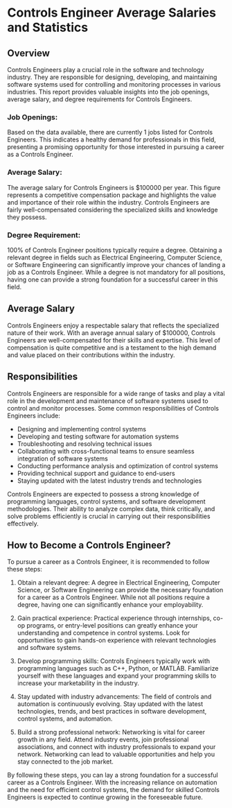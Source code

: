 # Controls Engineer Average Salaries and Statistics

## Overview
Controls Engineers play a crucial role in the software and technology industry. They are responsible for designing, developing, and maintaining software systems used for controlling and monitoring processes in various industries. This report provides valuable insights into the job openings, average salary, and degree requirements for Controls Engineers.

### Job Openings:
Based on the data available, there are currently 1 jobs listed for Controls Engineers. This indicates a healthy demand for professionals in this field, presenting a promising opportunity for those interested in pursuing a career as a Controls Engineer.

### Average Salary:
The average salary for Controls Engineers is $100000 per year. This figure represents a competitive compensation package and highlights the value and importance of their role within the industry. Controls Engineers are fairly well-compensated considering the specialized skills and knowledge they possess.

### Degree Requirement:
100% of Controls Engineer positions typically require a degree. Obtaining a relevant degree in fields such as Electrical Engineering, Computer Science, or Software Engineering can significantly improve your chances of landing a job as a Controls Engineer. While a degree is not mandatory for all positions, having one can provide a strong foundation for a successful career in this field.

## Average Salary
Controls Engineers enjoy a respectable salary that reflects the specialized nature of their work. With an average annual salary of $100000, Controls Engineers are well-compensated for their skills and expertise. This level of compensation is quite competitive and is a testament to the high demand and value placed on their contributions within the industry.

## Responsibilities
Controls Engineers are responsible for a wide range of tasks and play a vital role in the development and maintenance of software systems used to control and monitor processes. Some common responsibilities of Controls Engineers include:

- Designing and implementing control systems
- Developing and testing software for automation systems
- Troubleshooting and resolving technical issues
- Collaborating with cross-functional teams to ensure seamless integration of software systems
- Conducting performance analysis and optimization of control systems
- Providing technical support and guidance to end-users
- Staying updated with the latest industry trends and technologies

Controls Engineers are expected to possess a strong knowledge of programming languages, control systems, and software development methodologies. Their ability to analyze complex data, think critically, and solve problems efficiently is crucial in carrying out their responsibilities effectively.

## How to Become a Controls Engineer?
To pursue a career as a Controls Engineer, it is recommended to follow these steps:

1. Obtain a relevant degree: A degree in Electrical Engineering, Computer Science, or Software Engineering can provide the necessary foundation for a career as a Controls Engineer. While not all positions require a degree, having one can significantly enhance your employability.

2. Gain practical experience: Practical experience through internships, co-op programs, or entry-level positions can greatly enhance your understanding and competence in control systems. Look for opportunities to gain hands-on experience with relevant technologies and software systems.

3. Develop programming skills: Controls Engineers typically work with programming languages such as C++, Python, or MATLAB. Familiarize yourself with these languages and expand your programming skills to increase your marketability in the industry.

4. Stay updated with industry advancements: The field of controls and automation is continuously evolving. Stay updated with the latest technologies, trends, and best practices in software development, control systems, and automation.

5. Build a strong professional network: Networking is vital for career growth in any field. Attend industry events, join professional associations, and connect with industry professionals to expand your network. Networking can lead to valuable opportunities and help you stay connected to the job market.

By following these steps, you can lay a strong foundation for a successful career as a Controls Engineer. With the increasing reliance on automation and the need for efficient control systems, the demand for skilled Controls Engineers is expected to continue growing in the foreseeable future.